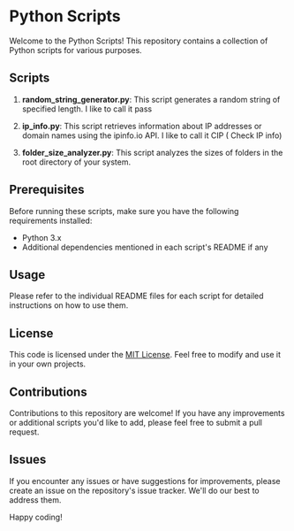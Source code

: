 # Python Scripts

Welcome to the Python Scripts! This repository contains a collection of Python scripts for various purposes.

## Scripts

1. **random_string_generator.py**: This script generates a random string of specified length. I like to call it pass

2. **ip_info.py**: This script retrieves information about IP addresses or domain names using the ipinfo.io API. I like to call it CIP ( Check IP info)

3. **folder_size_analyzer.py**: This script analyzes the sizes of folders in the root directory of your system. 

## Prerequisites

Before running these scripts, make sure you have the following requirements installed:

- Python 3.x
- Additional dependencies mentioned in each script's README if any

## Usage

Please refer to the individual README files for each script for detailed instructions on how to use them.

## License

This code is licensed under the [MIT License](https://opensource.org/licenses/MIT). Feel free to modify and use it in your own projects.

## Contributions

Contributions to this repository are welcome! If you have any improvements or additional scripts you'd like to add, please feel free to submit a pull request.

## Issues

If you encounter any issues or have suggestions for improvements, please create an issue on the repository's issue tracker. We'll do our best to address them.

Happy coding!
